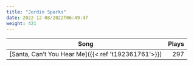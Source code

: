 ```yaml
---
title: "Jordin Sparks"
date: 2022-12-08/2022T06:49:47
weight: 421
---
```




 Song | Plays 
----- | -----:
[Santa, Can’t You Hear Me]({{< ref 't192361761'>}}) | 297
